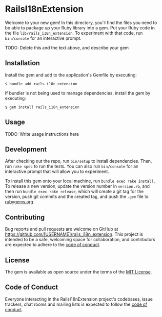 # RailsI18nExtension

Welcome to your new gem! In this directory, you'll find the files you need to be able to package up your Ruby library into a gem. Put your Ruby code in the file `lib/rails_i18n_extension`. To experiment with that code, run `bin/console` for an interactive prompt.

TODO: Delete this and the text above, and describe your gem

## Installation

Install the gem and add to the application's Gemfile by executing:

    $ bundle add rails_i18n_extension

If bundler is not being used to manage dependencies, install the gem by executing:

    $ gem install rails_i18n_extension

## Usage

TODO: Write usage instructions here

## Development

After checking out the repo, run `bin/setup` to install dependencies. Then, run `rake spec` to run the tests. You can also run `bin/console` for an interactive prompt that will allow you to experiment.

To install this gem onto your local machine, run `bundle exec rake install`. To release a new version, update the version number in `version.rb`, and then run `bundle exec rake release`, which will create a git tag for the version, push git commits and the created tag, and push the `.gem` file to [rubygems.org](https://rubygems.org).

## Contributing

Bug reports and pull requests are welcome on GitHub at https://github.com/[USERNAME]/rails_i18n_extension. This project is intended to be a safe, welcoming space for collaboration, and contributors are expected to adhere to the [code of conduct](https://github.com/[USERNAME]/rails_i18n_extension/blob/main/CODE_OF_CONDUCT.md).

## License

The gem is available as open source under the terms of the [MIT License](https://opensource.org/licenses/MIT).

## Code of Conduct

Everyone interacting in the RailsI18nExtension project's codebases, issue trackers, chat rooms and mailing lists is expected to follow the [code of conduct](https://github.com/[USERNAME]/rails_i18n_extension/blob/main/CODE_OF_CONDUCT.md).
